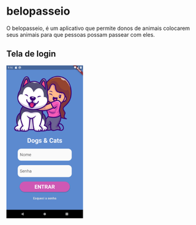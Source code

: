 # belopasseio

O belopasseio, é um aplicativo que permite donos de animais colocarem seus animais para que pessoas possam passear com eles.


## Tela de login
<img src="https://github.com/Anfacibry/beloPasseio/blob/main/assets/images/login.png?raw=true" 
alt="Login" width="200" height="400">